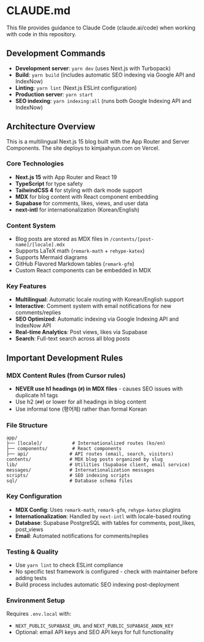 # CLAUDE.md

This file provides guidance to Claude Code (claude.ai/code) when working with code in this repository.

## Development Commands

- **Development server**: `yarn dev` (uses Next.js with Turbopack)
- **Build**: `yarn build` (includes automatic SEO indexing via Google API and IndexNow)
- **Linting**: `yarn lint` (Next.js ESLint configuration)
- **Production server**: `yarn start`
- **SEO indexing**: `yarn indexing:all` (runs both Google Indexing API and IndexNow)

## Architecture Overview

This is a multilingual Next.js 15 blog built with the App Router and Server Components. The site deploys to kimjaahyun.com on Vercel.

### Core Technologies
- **Next.js 15** with App Router and React 19
- **TypeScript** for type safety
- **TailwindCSS 4** for styling with dark mode support
- **MDX** for blog content with React component embedding
- **Supabase** for comments, likes, views, and user data
- **next-intl** for internationalization (Korean/English)

### Content System
- Blog posts are stored as MDX files in `/contents/[post-name]/[locale].mdx`
- Supports LaTeX math (`remark-math` + `rehype-katex`)
- Supports Mermaid diagrams
- GitHub Flavored Markdown tables (`remark-gfm`)
- Custom React components can be embedded in MDX

### Key Features
- **Multilingual**: Automatic locale routing with Korean/English support
- **Interactive**: Comment system with email notifications for new comments/replies
- **SEO Optimized**: Automatic indexing via Google Indexing API and IndexNow API
- **Real-time Analytics**: Post views, likes via Supabase
- **Search**: Full-text search across all blog posts

## Important Development Rules

### MDX Content Rules (from Cursor rules)
- **NEVER use h1 headings (`#`) in MDX files** - causes SEO issues with duplicate h1 tags
- Use h2 (`##`) or lower for all headings in blog content
- Use informal tone (평어체) rather than formal Korean

### File Structure
```
app/
├── [locale]/           # Internationalized routes (ko/en)
├── components/         # React components
├── api/               # API routes (email, search, visitors)
contents/              # MDX blog posts organized by slug
lib/                   # Utilities (Supabase client, email service)
messages/              # Internationalization messages
scripts/               # SEO indexing scripts
sql/                   # Database schema files
```

### Key Configuration
- **MDX Config**: Uses `remark-math`, `remark-gfm`, `rehype-katex` plugins
- **Internationalization**: Handled by `next-intl` with locale-based routing
- **Database**: Supabase PostgreSQL with tables for comments, post_likes, post_views
- **Email**: Automated notifications for comments/replies

### Testing & Quality
- Use `yarn lint` to check ESLint compliance
- No specific test framework is configured - check with maintainer before adding tests
- Build process includes automatic SEO indexing post-deployment

### Environment Setup
Requires `.env.local` with:
- `NEXT_PUBLIC_SUPABASE_URL` and `NEXT_PUBLIC_SUPABASE_ANON_KEY`
- Optional: email API keys and SEO API keys for full functionality